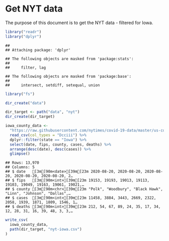 Get NYT data
================

The purpose of this document is to get the NYT data - filtered for Iowa.

``` r
library("readr")
library("dplyr")
```

    ## 
    ## Attaching package: 'dplyr'

    ## The following objects are masked from 'package:stats':
    ## 
    ##     filter, lag

    ## The following objects are masked from 'package:base':
    ## 
    ##     intersect, setdiff, setequal, union

``` r
library("fs")
```

``` r
dir_create("data")

dir_target <- path("data", "nyt")
dir_create(dir_target)
```

``` r
iowa_county_data <- 
  "https://raw.githubusercontent.com/nytimes/covid-19-data/master/us-counties.csv" %>%
  read_csv(col_types = "Dcciii") %>%
  dplyr::filter(state == "Iowa") %>%
  select(date, fips, county, cases, deaths) %>%
  arrange(desc(date), desc(cases)) %>%
  glimpse()
```

    ## Rows: 13,970
    ## Columns: 5
    ## $ date   [3m[90m<date>[39m[23m 2020-08-20, 2020-08-20, 2020-08-20, 2020-08-20, 2020-08-20, 2…
    ## $ fips   [3m[90m<int>[39m[23m 19153, 19193, 19013, 19113, 19103, 19049, 19163, 19061, 19021,…
    ## $ county [3m[90m<chr>[39m[23m "Polk", "Woodbury", "Black Hawk", "Linn", "Johnson", "Dallas",…
    ## $ cases  [3m[90m<int>[39m[23m 11458, 3884, 3443, 2669, 2322, 2058, 1939, 1871, 1809, 1546, 1…
    ## $ deaths [3m[90m<int>[39m[23m 212, 54, 67, 89, 24, 35, 17, 34, 12, 28, 31, 16, 39, 48, 3, 3,…

``` r
write_csv(
  iowa_county_data,
  path(dir_target, "nyt-iowa.csv")
)
```
